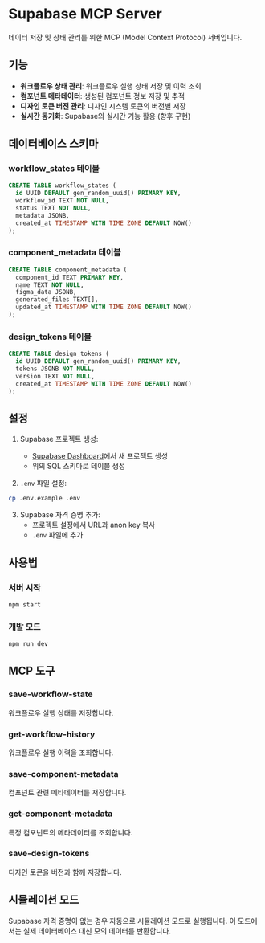 # Supabase MCP Server

데이터 저장 및 상태 관리를 위한 MCP (Model Context Protocol) 서버입니다.

## 기능

- **워크플로우 상태 관리**: 워크플로우 실행 상태 저장 및 이력 조회
- **컴포넌트 메타데이터**: 생성된 컴포넌트 정보 저장 및 추적
- **디자인 토큰 버전 관리**: 디자인 시스템 토큰의 버전별 저장
- **실시간 동기화**: Supabase의 실시간 기능 활용 (향후 구현)

## 데이터베이스 스키마

### workflow_states 테이블
```sql
CREATE TABLE workflow_states (
  id UUID DEFAULT gen_random_uuid() PRIMARY KEY,
  workflow_id TEXT NOT NULL,
  status TEXT NOT NULL,
  metadata JSONB,
  created_at TIMESTAMP WITH TIME ZONE DEFAULT NOW()
);
```

### component_metadata 테이블
```sql
CREATE TABLE component_metadata (
  component_id TEXT PRIMARY KEY,
  name TEXT NOT NULL,
  figma_data JSONB,
  generated_files TEXT[],
  updated_at TIMESTAMP WITH TIME ZONE DEFAULT NOW()
);
```

### design_tokens 테이블
```sql
CREATE TABLE design_tokens (
  id UUID DEFAULT gen_random_uuid() PRIMARY KEY,
  tokens JSONB NOT NULL,
  version TEXT NOT NULL,
  created_at TIMESTAMP WITH TIME ZONE DEFAULT NOW()
);
```

## 설정

1. Supabase 프로젝트 생성:
   - [Supabase Dashboard](https://app.supabase.com)에서 새 프로젝트 생성
   - 위의 SQL 스키마로 테이블 생성

2. `.env` 파일 설정:
```bash
cp .env.example .env
```

3. Supabase 자격 증명 추가:
   - 프로젝트 설정에서 URL과 anon key 복사
   - `.env` 파일에 추가

## 사용법

### 서버 시작
```bash
npm start
```

### 개발 모드
```bash
npm run dev
```

## MCP 도구

### save-workflow-state
워크플로우 실행 상태를 저장합니다.

### get-workflow-history
워크플로우 실행 이력을 조회합니다.

### save-component-metadata
컴포넌트 관련 메타데이터를 저장합니다.

### get-component-metadata
특정 컴포넌트의 메타데이터를 조회합니다.

### save-design-tokens
디자인 토큰을 버전과 함께 저장합니다.

## 시뮬레이션 모드

Supabase 자격 증명이 없는 경우 자동으로 시뮬레이션 모드로 실행됩니다.
이 모드에서는 실제 데이터베이스 대신 모의 데이터를 반환합니다.